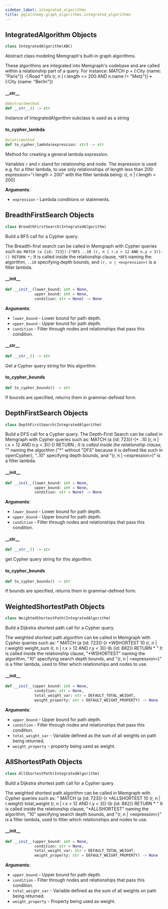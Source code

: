 ```yaml
---
sidebar_label: integrated_algorithms
title: gqlalchemy.graph_algorithms.integrated_algorithms
---
```


## IntegratedAlgorithm Objects

```python
class IntegratedAlgorithm(ABC)
```

Abstract class modeling Memgraph&#x27;s built-in graph algorithms.

These algorithms are integrated into Memgraph&#x27;s codebase and are called
within a relationship part of a query. For instance:
MATCH p = (:City {name: &quot;Paris&quot;})
      -[:Road * bfs (r, n | r.length &lt;= 200 AND n.name != &quot;Metz&quot;)]-&gt;
      (:City {name: &quot;Berlin&quot;})

#### \_\_str\_\_

```python
@abstractmethod
def __str__() -> str
```

Instance of IntegratedAlgorithm subclass is used as a string

#### to\_cypher\_lambda

```python
@staticmethod
def to_cypher_lambda(expression: str) -> str
```

Method for creating a general lambda expression.

Variables `r` and `n` stand for relationship and node. The expression is
used e.g. for a filter lambda, to use only relationships of length less
than 200:
expression=&quot;r.length &lt; 200&quot;
with the filter lambda being:
(r, n | r.length &lt; 200)

**Arguments**:

- `expression` - Lambda conditions or statements.

## BreadthFirstSearch Objects

```python
class BreadthFirstSearch(IntegratedAlgorithm)
```

Build a BFS call for a Cypher query.

The Breadth-first search can be called in Memgraph with Cypher queries such
as: `MATCH (a {id: 723})-[*BFS ..10 (r, n | r.x > 12 AND n.y < 3)]-() RETURN *;`
It is called inside the relationship clause, `*BFS` naming the algorithm,
`..10` specifying depth bounds, and `(r, n | <expression>)` is a filter
lambda.

#### \_\_init\_\_

```python
def __init__(lower_bound: int = None,
             upper_bound: int = None,
             condition: str = None) -> None
```

**Arguments**:

- `lower_bound` - Lower bound for path depth.
- `upper_bound` - Upper bound for path depth.
- `condition` - Filter through nodes and relationships that pass this
  condition.

#### \_\_str\_\_

```python
def __str__() -> str
```

Get a Cypher query string for this algorithm.

#### to\_cypher\_bounds

```python
def to_cypher_bounds() -> str
```

If bounds are specified, returns them in grammar-defined form.

## DepthFirstSearch Objects

```python
class DepthFirstSearch(IntegratedAlgorithm)
```

Build a DFS call for a Cypher query.
The Depth-First Search can be called in Memgraph with Cypher queries
such as:
MATCH (a {id: 723})-[* ..10 (r, n | r.x &gt; 12 AND n.y &lt; 3)]-() RETURN *;
It is called inside the relationship clause, &quot;*&quot; naming the algorithm
(&quot;*&quot; without &quot;DFS&quot; because it is defined like such in openCypher),
&quot;..10&quot; specifying depth bounds, and &quot;(r, n | &lt;expression&gt;)&quot; is a filter
lambda.

#### \_\_init\_\_

```python
def __init__(lower_bound: int = None,
             upper_bound: int = None,
             condition: str = None) -> None
```

**Arguments**:

- `lower_bound` - Lower bound for path depth.
- `upper_bound` - Upper bound for path depth.
- `condition` - Filter through nodes and relationships that pass this
  condition.

#### \_\_str\_\_

```python
def __str__() -> str
```

get Cypher query string for this algorithm.

#### to\_cypher\_bounds

```python
def to_cypher_bounds() -> str
```

If bounds are specified, returns them in grammar-defined form.

## WeightedShortestPath Objects

```python
class WeightedShortestPath(IntegratedAlgorithm)
```

Build a Dijkstra shortest path call for a Cypher query.

The weighted shortest path algorithm can be called in Memgraph with Cypher
queries such as:
&quot; MATCH (a {id: 723})-[r *WSHORTEST 10 (r, n | r.weight) weight_sum
        (r, n | r.x &gt; 12 AND r.y &lt; 3)]-(b {id: 882}) RETURN * &quot;
It is called inside the relationship clause, &quot;*WSHORTEST&quot; naming the
algorithm, &quot;10&quot; specifying search depth bounds, and &quot;(r, n | &lt;expression&gt;)&quot;
is a filter lambda, used to filter which relationships and nodes to use.

#### \_\_init\_\_

```python
def __init__(upper_bound: int = None,
             condition: str = None,
             total_weight_var: str = DEFAULT_TOTAL_WEIGHT,
             weight_property: str = DEFAULT_WEIGHT_PROPERTY) -> None
```

**Arguments**:

- `upper_bound` - Upper bound for path depth.
- `condition` - Filter through nodes and relationships that pass this
  condition.
- `total_weight_var` - Variable defined as the sum of all weights on
  path being returned.
- `weight_property` - property being used as weight.

## AllShortestPath Objects

```python
class AllShortestPath(IntegratedAlgorithm)
```

Build a Dijkstra shortest path call for a Cypher query.

The weighted shortest path algorithm can be called in Memgraph with Cypher
queries such as:
&quot; MATCH (a {id: 723})-[r *ALLSHORTEST 10 (r, n | r.weight) total_weight
        (r, n | r.x &gt; 12 AND r.y &lt; 3)]-(b {id: 882}) RETURN * &quot;
It is called inside the relationship clause, &quot;*ALLSHORTEST&quot; naming the
algorithm, &quot;10&quot; specifying search depth bounds, and &quot;(r, n | &lt;expression&gt;)&quot;
is a filter lambda, used to filter which relationships and nodes to use.

#### \_\_init\_\_

```python
def __init__(upper_bound: int = None,
             condition: str = None,
             total_weight_var: str = DEFAULT_TOTAL_WEIGHT,
             weight_property: str = DEFAULT_WEIGHT_PROPERTY) -> None
```

**Arguments**:

- `upper_bound` - Upper bound for path depth.
- `condition` - Filter through nodes and relationships that pass this
  condition.
- `total_weight_var` - Variable defined as the sum of all weights on
  path being returned.
- `weight_property` - Property being used as weight.

